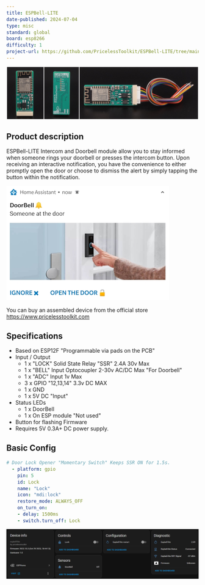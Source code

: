 ```yaml
---
title: ESPBell-LITE
date-published: 2024-07-04
type: misc
standard: global
board: esp8266
difficulty: 1
project-url: https://github.com/PricelessToolkit/ESPBell-LITE/tree/main
---
```


![Product image](./espbell.jpg "Product image")

## Product description
ESPBell-LITE Intercom and Doorbell module allow you to stay informed when someone rings your doorbell or presses the intercom button. Upon receiving an interactive notification, you have the convenience to either promptly open the door or choose to dismiss the alert by simply tapping the button within the notification.

![HA Notification](./notification.jpg "Notification on mobile phone")

You can buy an assembled device from the official store https://www.pricelesstoolkit.com

## Specifications
- Based on ESP12F "Programmable via pads on the PCB"
- Input / Output
  - 1 x "LOCK" Solid State Relay "SSR" 2.4A 30v Max
  - 1 x "BELL" Input Optocoupler 2-30v AC/DC Max "For Doorbell"
  - 1 x "ADC" Input 1v Max
  - 3 x GPIO "12,13,14" 3.3v DC MAX
  - 1 x GND
  - 1 x 5V DC "Input"
- Status LEDs
  - 1 x DoorBell
  - 1 x On ESP module "Not used"
- Button for flashing Firmware
- Requires 5V 0.3A+ DC power supply.

## Basic Config

```yaml
# Door Lock Opener "Momentary Switch" Keeps SSR ON for 1.5s.
  - platform: gpio
    pin: 5
    id: Lock
    name: "Lock"
    icon: "mdi:lock"
    restore_mode: ALWAYS_OFF
    on_turn_on:
    - delay: 1500ms 
    - switch.turn_off: Lock
```
![home assistant entities](./ha.jpg "Ha entities")
